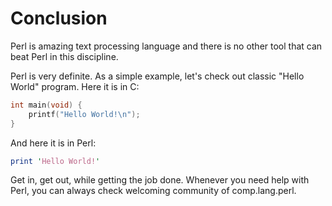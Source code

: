 
# Conclusion

Perl is amazing text processing language and there is no other tool that can beat Perl in this discipline.

Perl is very definite. As a simple example, let's check out classic "Hello World" program. Here it is in C:

```c
int main(void) {
    printf("Hello World!\n");
}
```

And here it is in Perl:

```pl
print 'Hello World!'
```

Get in, get out, while getting the job done. Whenever you need help with Perl, you can always
check welcoming community of comp.lang.perl.

